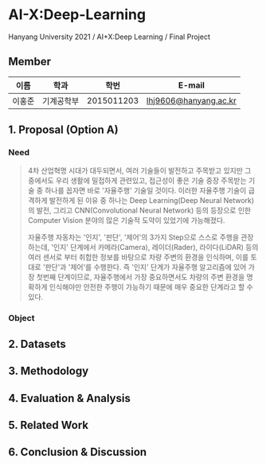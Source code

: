 # AI-X:Deep-Learning
Hanyang University 2021 / AI+X:Deep Learning / Final Project

## Member

|이름|학과|학번|E-mail|
|:------:|:---:|:---:|:---:|
|이홍준|기계공학부|2015011203|lhj9606@hanyang.ac.kr|

## 1. Proposal (Option A)

 ### Need
 > 4차 산업혁명 시대가 대두되면서, 여러 기술들이 발전하고 주목받고 있지만 그 중에서도 우리 생활에 밀접하게 관련있고, 접근성이 좋은 기술 중장 주목받는 기술 중 하나를 꼽자면 바로 '자율주행' 기술일 것이다. 이러한 자율주행 기술이 급격하게 발전하게 된 이유 중 하나는 Deep Learning(Deep Neural Network)의 발전, 그리고 CNN(Convolutional Neural Network) 등의 등장으로 인한 Computer Vision 분야의 많은 기술적 도약이 있었기에 가능해졌다.
 > 
 > 자율주행 자동차는 '인지', '판단', '제어'의 3가지 Step으로 스스로 주행을 관장하는데, '인지' 단계에서 카메라(Camera), 레이더(Rader), 라이다(LiDAR) 등의 여러 센서로 부터 취합한 정보를 바탕으로 차량 주변의 환경을 인식하며, 이를 토대로 '판단'과 '제어'를 수행한다. 즉 '인지' 단계가 자율주행 알고리즘에 있어 가장 첫번째 단계이므로, 자율주행에서 가장 중요하면서도 차량의 주변 환경을 명확하게 인식해야만 안전한 주행이 가능하기 때문에 매우 중요한 단계라고 할 수 있다.


### Object

## 2. Datasets


## 3. Methodology


## 4. Evaluation & Analysis


## 5. Related Work


## 6. Conclusion & Discussion

